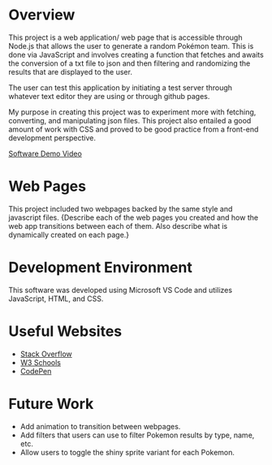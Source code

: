# Overview

This project is a web application/ web page that is accessible through Node.js that allows the user to generate a random Pokémon team. This is done via JavaScript and involves creating a function that fetches and awaits the conversion of a txt file to json and then filtering and randomizing the results that are displayed to the user.

The user can test this application by initiating a test server through whatever text editor they are using or through github pages.

My purpose in creating this project was to experiment more with fetching, converting, and manipulating json files. This project also entailed a good amount of work with CSS and proved to be good practice from a front-end development perspective.

[Software Demo Video](https://youtu.be/drLKgO6LnaI)

# Web Pages

This project included two webpages backed by the same style and javascript files. 
{Describe each of the web pages you created and how the web app transitions between each of them.  Also describe what is dynamically created on each page.}

# Development Environment

This software was developed using Microsoft VS Code and utilizes JavaScript, HTML, and CSS.  

# Useful Websites

* [Stack Overflow](https://stackoverflow.com)
* [W3 Schools](https://w3schools.com)
* [CodePen](https://codepen.io/Jordan1819)

# Future Work

* Add animation to transition between webpages.
* Add filters that users can use to filter Pokemon results by type, name, etc.
* Allow users to toggle the shiny sprite variant for each Pokemon.